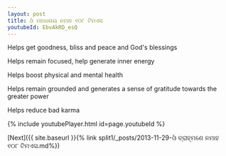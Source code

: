 ```yaml
---
layout: post
title: ଓଁ ମହାଧନାୟ ନମାହ ୧୦୮ ଟିମଏସ
youtubeId: EbvAkRD_esQ
---
```

 
 
Helps get goodness, bliss and peace and God's blessings
 
Helps remain focused, help generate inner energy 
 
Helps boost physical and mental health 
 
Helps remain grounded and generates a sense of gratitude towards the greater power 
 
Helps reduce bad karma
 
 
 
 


{% include youtubePlayer.html id=page.youtubeId %}
 
[Next]({{ site.baseurl }}{% link  split1/_posts/2013-11-29-ଓଁ ବ୍ରାହ୍ମଣେ ନମାହ ୧୦୮ ଟିମଏସ.md%})
 
